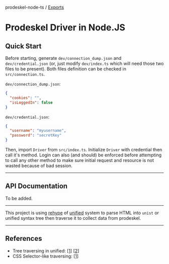 prodeskel-node-ts / [Exports](modules.md)

# Prodeskel Driver in Node.JS

## Quick Start

Before starting, generate `dev/connection_dump.json` and `dev/credential.json`
(or, just modify `dev/index.ts` which will need those two files to be present).
Both files definition can be checked in `src/connection.ts`.

`dev/connection_dump.json`:

```json
{
  "cookies": "",
  "isLoggedIn": false
}
```

`dev/credential.json`:

```json
{
  "username": "myusername",
  "password": "secretKey"
}
```

Then, import `Driver` from `src/index.ts`. Initialize `Driver` with credential
then call it's method. Login can also (and should) be enforced before attempting
to call any other method to make sure initial request and resource is not wasted
because of bad session.

---

## API Documentation

To be added.

---

This project is using [rehype](https://github.com/rehypejs/rehype) of [unified](https://github.com/unifiedjs/unified) system to parse HTML into `unist` or unified syntax tree then traverse it to collect data from prodeskel.

---

## References

- Tree traversing in unified:
  [[1]](https://unifiedjs.com/learn/recipe/tree-traversal/)
  [[2]](https://unifiedjs.com/learn/recipe/tree-traversal-typescript/)
- CSS Selector-like traversing: [[1]](https://unifiedjs.com/explore/package/unist-util-select/)
